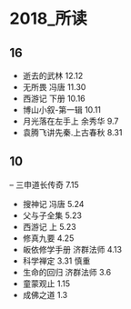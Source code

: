 # 2018_所读

## 16
- 逝去的武林 12.12
- 无所畏 冯唐 11.30
- 西游记 下册 10.16
- 博山小叙-第一辑 10.11
- 月光落在左手上 余秀华 9.7
- 袁腾飞讲先秦.上古春秋 8.31
## 10
– 三申道长传奇 7.15
- 搜神记 冯唐 5.24
- 父与子全集 5.23
- 西游记 上 5.23
- 修真九要 4.25
- 皈依修学手册 济群法师 4.13
- 科学禅定 3.31 慎重
- 生命的回归 济群法师 3.6
- 童蒙观止 1.15
- 成佛之道 1.3
